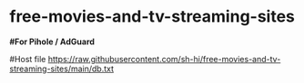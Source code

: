 # free-movies-and-tv-streaming-sites

**#For Pihole / AdGuard**

#Host file
https://raw.githubusercontent.com/sh-hi/free-movies-and-tv-streaming-sites/main/db.txt
